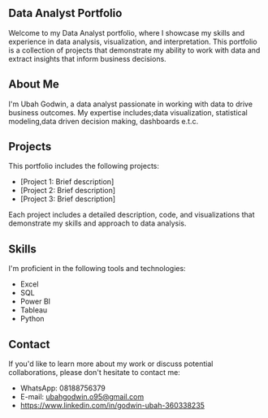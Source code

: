 ## Data Analyst Portfolio

Welcome to my Data Analyst portfolio, where I showcase my skills and experience in data analysis, visualization, and interpretation. This portfolio is a collection of projects that demonstrate my ability to work with data and extract insights that inform business decisions.

## About Me
I'm Ubah Godwin, a data analyst passionate in working with data to drive business outcomes. My expertise includes;data visualization, statistical modeling,data driven decision making, dashboards e.t.c.

## Projects
This portfolio includes the following projects:

* [Project 1: Brief description]
* [Project 2: Brief description]
* [Project 3: Brief description]

Each project includes a detailed description, code, and visualizations that demonstrate my skills and approach to data analysis.

## Skills
I'm proficient in the following tools and technologies:

- Excel
- SQL
- Power BI
- Tableau
- Python

## Contact
If you'd like to learn more about my work or discuss potential collaborations, please don't hesitate to contact me:

* WhatsApp: 08188756379
* E-mail: ubahgodwin.o95@gmail.com
* https://www.linkedin.com/in/godwin-ubah-360338235
